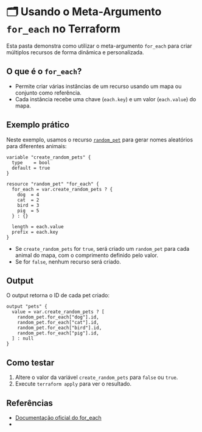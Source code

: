 # 🗂️ Usando o Meta-Argumento `for_each` no Terraform

Esta pasta demonstra como utilizar o meta-argumento `for_each` para criar múltiplos recursos de forma dinâmica e personalizada.

## O que é o `for_each`?

- Permite criar várias instâncias de um recurso usando um mapa ou conjunto como referência.
- Cada instância recebe uma chave (`each.key`) e um valor (`each.value`) do mapa.

## Exemplo prático

Neste exemplo, usamos o recurso [`random_pet`](https://registry.terraform.io/providers/hashicorp/random/latest/docs/resources/pet) para gerar nomes aleatórios para diferentes animais:

```hcl
variable "create_random_pets" {
  type    = bool
  default = true
}

resource "random_pet" "for_each" {
  for_each = var.create_random_pets ? {
    dog  = 4
    cat  = 2
    bird = 3
    pig  = 5
  } : {}

  length = each.value
  prefix = each.key
}
```

- Se `create_random_pets` for `true`, será criado um `random_pet` para cada animal do mapa, com o comprimento definido pelo valor.
- Se for `false`, nenhum recurso será criado.

## Output

O output retorna o ID de cada pet criado:

```hcl
output "pets" {
  value = var.create_random_pets ? [
    random_pet.for_each["dog"].id,
    random_pet.for_each["cat"].id,
    random_pet.for_each["bird"].id,
    random_pet.for_each["pig"].id,
  ] : null
}
```

## Como testar

1. Altere o valor da variável `create_random_pets` para `false` ou `true`.
2. Execute `terraform apply` para ver o resultado.

## Referências

- [Documentação oficial do for_each](https://developer.hashicorp.com/terraform/language/meta-arguments/for_each)
-
